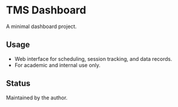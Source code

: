 # TMS Dashboard

A minimal dashboard project.

## Usage

- Web interface for scheduling, session tracking, and data records.
- For academic and internal use only.

## Status

Maintained by the author.
